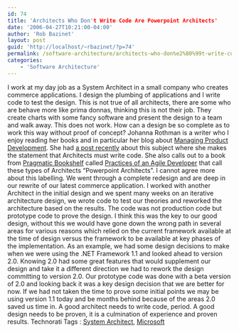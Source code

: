 ```yaml
---
id: 74
title: 'Architects Who Don't Write Code Are Powerpoint Architects'
date: '2006-04-27T10:21:00-04:00'
author: 'Rob Bazinet'
layout: post
guid: 'http://localhost/~rbazinet/?p=74'
permalink: /software-architecture/architects-who-don%e2%80%99t-write-code-are-%e2%80%9cpowerpoint-architects%e2%80%9d/
categories:
    - 'Software Architecture'
---
```


I work at my day job as a System Architect in a small company who creates commerce applications. I design the plumbing of applications and I write code to test the design. This is not true of all architects, there are some who are behave more like prima donnas, thinking this is not their job. They create charts with some fancy software and present the design to a team and walk away. This does not work. How can a design be so complete as to work this way without proof of concept? Johanna Rothman is a writer who I enjoy reading her books and in particular her blog about [Managing Product Development](http://www.jrothman.com/weblog/blogger.html). She had [a post recently](http://www.jrothman.com/weblog/2006/04/architects-must-write-code.html) about this subject where she makes the statement that Architects must write code. She also calls out to a book from [Pragmatic Bookshelf](http://pragmaticprogrammer.com/index.html) called [Practices of an Agile Developer](http://pragmaticprogrammer.com/titles/pad/index.html) that call these types of Architects “Powerpoint Architects”. I cannot agree more about this labelling. We went through a complete redesign and are deep in our rewrite of our latest commerce application. I worked with another Architect in the initial design and we spent many weeks on an iterative architecture design, we wrote code to test our theories and reworked the architecture based on the results. The code was not production code but prototype code to prove the design. I think this was the key to our good design, without this we would have gone down the wrong path in several areas for various reasons which relied on the current framework available at the time of design versus the framework to be available at key phases of the implementation. As an example, we had some design decisions to make when we were using the .NET Framework 1.1 and looked ahead to version 2.0. Knowing 2.0 had some great features that would supplement our design and take it a different direction we had to rework the design committing to version 2.0. Our prototype code was done with a beta version of 2.0 and looking back it was a key design decision that we are better for now. If we had not taken the time to prove some initial points we may be using version 1.1 today and be months behind because of the areas 2.0 saved us time in. A good architect needs to write code, period. A good design needs to be proven, it is a culmination of experience and proven results. Technorati Tags : [System Architect](http://technorati.com/tag/System%20Architect), [Microsoft](http://technorati.com/tag/Microsoft)